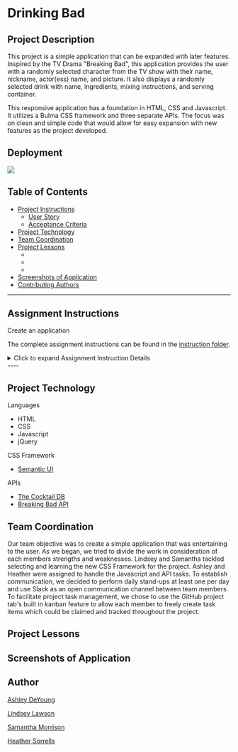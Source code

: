 # Drinking Bad

## Project Description

This project is a simple application that can be expanded with later features. Inspired by the TV Drama "Breaking Bad", this application provides the user with a randomly selected character from the TV show with their name, nickname, actor(ess) name, and picture. It also displays a randomly selected drink with name, ingredients, mixing instructions, and serving container.

This responsive application has a foundation in HTML, CSS and Javascript. It utilizes a Bulma CSS framework and three separate APIs. The focus was on clean and simple code that would allow for easy expansion with new features as the project developed. 

## Deployment

  []()

  ![](assets/images/.gif)

## Table of Contents

  * [Project Instructions](#project-instructions)
    * [User Story](#user-story)
    * [Acceptance Criteria](#acceptance-criteria)
  * [Project Technology](#project-technology)
  * [Team Coordination](#team-coordination)
  * [Project Lessons](#project-lessons)
    * [](#)
    * [](#)
    * [](#)
  * [Screenshots of Application](#screenshots-of-application)
  * [Contributing Authors](#contributing-authors)

----

## Assignment Instructions

Create an application 

The complete assignment instructions can be found in the [instruction folder](/instructions). 


<details>
    <summary markdown="span">Click to expand Assignment Instruction Details</summary>

  ### User Story

    ```
    AS AN avid fan of Breaking Bad
    I WANT to get my favorite characters random drink
    SO THAT I can get a new drink to try while binge watching the show

    ```

  ### Acceptance Criteria

    ```
    GIVEN the user wants to try a new drink while watching the show
    WHEN the user clicks the button
    THEN a random Breaking Bad character appears
    WHEN a random BB character appears 
    THEN the BB character description is shown
    WHEN the user clicks the button
    THEN a random drink appears
    WHEN the random drink appears
    THEN the instructions for mixing the drink is shown

    GIVEN
    WHEN
    THEN
    ```
</details>
----

## Project Technology

Languages
- HTML
- CSS
- Javascript
- jQuery

CSS Framework
- [Semantic UI](semantic-ui.com)

APIs
- [The Cocktail DB](https://www.thecocktaildb.com/api.php)
- [Breaking Bad API](https://www.breakingbadapi.com/api/)

## Team Coordination
Our team objective was to create a simple application that was entertaining to the user. As we began, we tried to divide the work in consideration of each members strengths and weaknesses. Lindsey and Samantha tackled selecting and learning the new CSS Framework for the project. Ashley and Heather were assigned to handle the Javascript and API tasks. To establish communication, we decided to perform daily stand-ups at least one per day and use Slack as an open communication channel between team members. To facilitate project task management, we chose to use the GitHub project tab's built in kanban feature to allow each member to freely create task items which could be claimed and tracked throughout the project.

## Project Lessons

## Screenshots of Application

## Author

[Ashley DeYoung](@ashleydeyoung)

[Lindsey Lawson](@lynseahoss)

[Samantha Morrison](@sm-pixel)

[Heather Sorrells](@Hlsorrells)